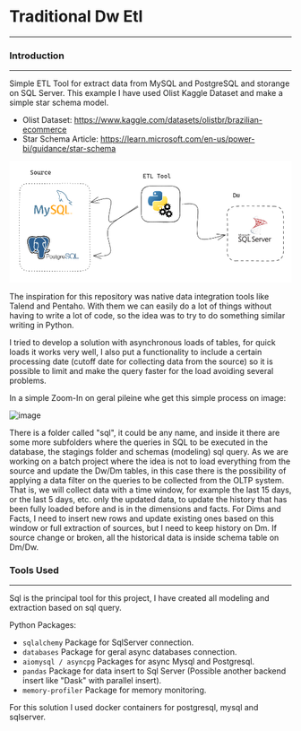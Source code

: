 # Traditional Dw Etl

---

### Introduction

---

Simple ETL Tool for extract data from MySQL and PostgreSQL and storange on SQL Server. This example I have used Olist Kaggle Dataset and make a simple star schema model.

- Olist Dataset: https://www.kaggle.com/datasets/olistbr/brazilian-ecommerce
- Star Schema Article: https://learn.microsoft.com/en-us/power-bi/guidance/star-schema

![Alt text](img/diagram.png)

The inspiration for this repository was native data integration tools like Talend and Pentaho.
With them we can easily do a lot of things without having to write a lot of code, so the idea was to try to do something similar writing in Python.

I tried to develop a solution with asynchronous loads of tables, for quick loads it works very well, I also put a functionality to include a certain processing date (cutoff date for collecting data from the source) so it is possible to limit and make the query faster for the load avoiding several problems.

In a simple Zoom-In on geral pileine whe get this simple process on image:

![image](https://github.com/xGabrielR/Traditional-Dw-Etl/assets/75986085/de7ae07c-94c9-46a3-b8a7-f2620c592b2e)

There is a folder called "sql", it could be any name, and inside it there are some more subfolders where the queries in SQL to be executed in the database, the stagings folder and schemas (modeling) sql query.
As we are working on a batch project where the idea is not to load everything from the source and update the Dw/Dm tables, in this case there is the possibility of applying a data filter on the queries to be collected from the OLTP system.
That is, we will collect data with a time window, for example the last 15 days, or the last 5 days, etc. only the updated data, to update the history that has been fully loaded before and is in the dimensions and facts.
For Dims and Facts, I need to insert new rows and update existing ones based on this window or full extraction of sources, but I need to keep history on Dm.
If source change or broken, all the historical data is inside schema table on Dm/Dw.

### Tools Used

---

Sql is the principal tool for this project, I have created all modeling and extraction based on sql query. 

Python Packages:
- `sqlalchemy` Package for SqlServer connection.
- `databases` Package for geral async databases connection.
- `aiomysql / asyncpg` Packages for async Mysql and Postgresql.
- `pandas` Package for data insert to Sql Server (Possible another backend insert like "Dask" with parallel insert).
- `memory-profiler` Package for memory monitoring.

For this solution I used docker containers for postgresql, mysql and sqlserver.
